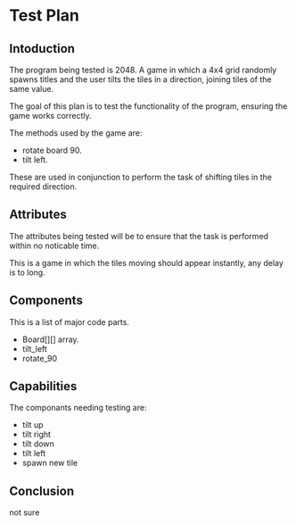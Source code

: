 Test Plan
=========
Intoduction
-----------
The program being tested is 2048. A game in which a 4x4 grid randomly spawns titles and the user
tilts the tiles in a direction, joining tiles of the same value.

The goal of this plan is to test the functionality of the program, ensuring the game works correctly.

The methods used by the game are: 
* rotate board 90.
* tilt left.

These are used in conjunction to perform the task of shifting tiles in the required direction.

Attributes
----------
The attributes being tested will be to ensure that the task is performed within no noticable time.

This is a game in which the tiles moving should appear instantly, any delay is to long.

Components
----------
This is a list of major code parts.
* Board[][] array.
* tilt_left
* rotate_90

Capabilities 
------------
The componants needing testing are:
* tilt up
* tilt right
* tilt down
* tilt left
* spawn new tile

Conclusion
----------
not sure
